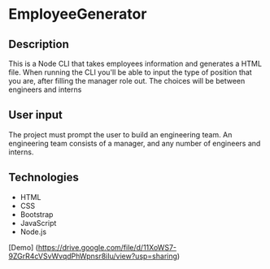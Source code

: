 # EmployeeGenerator

## Description
This is a Node CLI that takes employees information and generates a HTML file. When running the CLI you'll be able to input the type of position that you are, after filling the manager role out. The choices will be between engineers and interns

## User input
The project must prompt the user to build an engineering team. An engineering team consists of a manager, and any number of engineers and interns.

## Technologies

- HTML
- CSS
- Bootstrap
- JavaScript
- Node.js

[Demo]
(https://drive.google.com/file/d/11XoWS7-9ZGrR4cVSvWvqdPhWpnsr8iIu/view?usp=sharing)
